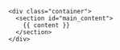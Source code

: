 <!DOCTYPE html>
<html>
  <head>
    <meta charset='utf-8'>
    <meta http-equiv="X-UA-Compatible" content="chrome=1">
    <link rel="stylesheet" href="{{ '/assets/css/style.css?v=' | append: site.github.build_revision | relative_url }}">
    <script src="https://code.jquery.com/jquery-3.2.1.min.js"
			integrity="sha256-hwg4gsxgFZhOsEEamdOYGBf13FyQuiTwlAQgxVSNgt4="
			crossorigin="anonymous"></script>
    <script src="/assets/js/moment.min.js"></script>
    <script src="/assets/js/jquery-3.2.1.min.js"></script>
    <title>Philadelphia Perl Mongers</title>
  </head>

  <body>

    <div class="container">
      <section id="main_content">
        {{ content }}
      </section>
    </div>

  </body>
  <script>
  var url = 'https://phl.matatu.org/events/next.json';

  $(document).ready( function() {
    $.ajax({
        dataType:'json',
        method:'get',
        url:url,
        success:function(r) {
            var events = r.results;
            var next_event = events.shift();
            var when = moment(next_event.time);
            $('ul#next_event').append('<li>'
                + when.format('MMMM Do, h:mm a')
                + ' at ' + next_event.venue.name
                + ' (' + when.fromNow() + ')'
                + '<br>'
                + '<a target="_blank" href="https://phl.matatu.org/event/' + next_event.id  + '">'
                + next_event.name
                + '</a>'
            );
            $(events.slice(0,3)).each(function(i,e) {
                d = moment(e.time);
                $('ul#future_events').append('<li>' + d.format("dddd, MMMM Do, h:mm a") + '</li>');
            })
        },
        error:function(jx,status,error) {
            console.log('error connecting to events api',error)
        }
        })
    })
  </script>
</html>
